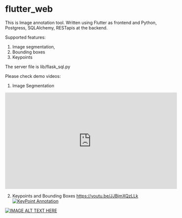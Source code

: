 # flutter_web
 This is Image annotation tool. Written using Flutter as frontend and Python, Postgress, SQLAlchemy, RESTapis at the backend.

 Supported features:
 1. Image segmentation,
 2. Bounding boxes
 3. Keypoints

The server file is lib/flask_sql.py
 
Please check demo videos:

1. Image Segmentation

<p align="center"> 
 <iframe width="560" height="315" src="https://www.youtube.com/embed/tS_RBFmfNp0" title="YouTube video player" frameborder="0" allow="accelerometer; autoplay; clipboard-write; encrypted-media; gyroscope; picture-in-picture" allowfullscreen></iframe> 
</p>

2. Keypoints and Bounding Boxes
https://youtu.be/JJBjmXQzLLk
[![KeyPoint Annotation](https://img.youtu.be/tS_RBFmfNp0/0.jpg)](https://youtu.be/tS_RBFmfNp0 "KeyPoint Annotation")

[![IMAGE ALT TEXT HERE](http://img.youtube.com/vi/tS_RBFmfNp0/0.jpg)](http://www.youtube.com/watch?v=tS_RBFmfNp0)
